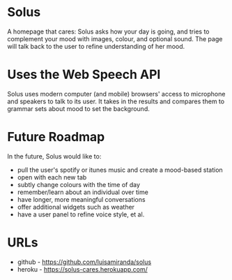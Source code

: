 # Solus

A homepage that cares: Solus asks how your day is going, and tries to complement your mood with images, colour, and optional sound. The page will talk back to the user to refine understanding of her mood.

# Uses the Web Speech API

Solus uses modern computer (and mobile) browsers' access to microphone and speakers to talk to its user. It takes in the results and compares them to grammar sets about mood to set the background.

# Future Roadmap

In the future, Solus would like to:

* pull the user's spotify or itunes music and create a mood-based station
* open with each new tab
* subtly change colours with the time of day
* remember/learn about an individual over time
* have longer, more meaningful conversations
* offer additional widgets such as weather
* have a user panel to refine voice style, et al.

# URLs

* github - https://github.com/luisamiranda/solus
* heroku - https://solus-cares.herokuapp.com/
